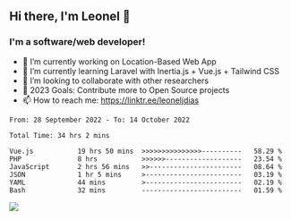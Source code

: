 ## Hi there, I'm Leonel 👋

### I'm a software/web developer!
- 🔭 I’m currently working on Location-Based Web App
- 🌱 I’m currently learning Laravel with Inertia.js + Vue.js + Tailwind CSS
- 👯 I’m looking to collaborate with other researchers
- 🥅 2023 Goals: Contribute more to Open Source projects
- 📫 How to reach me: https://linktr.ee/leoneljdias

<!--START_SECTION:waka-->

```text
From: 28 September 2022 - To: 14 October 2022

Total Time: 34 hrs 2 mins

Vue.js           19 hrs 50 mins  >>>>>>>>>>>>>>>----------   58.29 %
PHP              8 hrs           >>>>>>-------------------   23.54 %
JavaScript       2 hrs 56 mins   >>-----------------------   08.64 %
JSON             1 hr 5 mins     >------------------------   03.19 %
YAML             44 mins         >------------------------   02.19 %
Bash             32 mins         -------------------------   01.59 %
```

<!--END_SECTION:waka-->

![](https://komarev.com/ghpvc/?username=leoneljdias&color=blue&style=flat-square)

